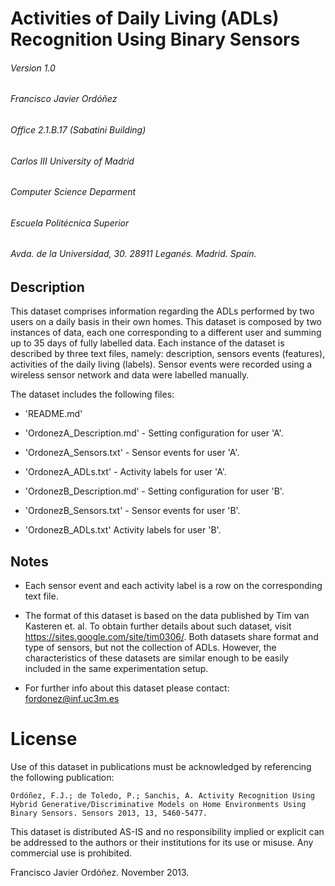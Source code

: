 # Activities of Daily Living (ADLs) Recognition Using Binary Sensors
###### Version 1.0
###### Francisco Javier Ordóñez
###### Office 2.1.B.17 (Sabatini Building)
###### Carlos III University of Madrid
###### Computer Science Deparment
###### Escuela Politécnica Superior
###### Avda. de la Universidad, 30. 28911 Leganés. Madrid.  Spain.

## Description

This dataset comprises information regarding the ADLs performed by two users on a daily basis in their
own homes. This dataset is composed by two instances of data, each one corresponding to a different
user and summing up to 35 days of fully labelled data. Each instance of the dataset is described by
three text files, namely: description, sensors events (features), activities of the daily living (labels).
Sensor events were recorded using a wireless sensor network and data were labelled manually.

The dataset includes the following files:

- 'README.md'

- 'OrdonezA_Description.md' - Setting configuration for user 'A'.

- 'OrdonezA_Sensors.txt' - Sensor events for user 'A'.

- 'OrdonezA_ADLs.txt' - Activity labels for user 'A'.

- 'OrdonezB_Description.md' - Setting configuration for user 'B'.

- 'OrdonezB_Sensors.txt' - Sensor events for user 'B'.

- 'OrdonezB_ADLs.txt' Activity labels for user 'B'.

## Notes

- Each sensor event and each activity label is a row on the corresponding text file.

- The format of this dataset is based on the data published by Tim van Kasteren et. al. To obtain further details about such dataset, visit https://sites.google.com/site/tim0306/.
  Both datasets share format and type of sensors, but not the collection of ADLs. However, the characteristics of these datasets are similar enough to be easily included in the same experimentation setup.

- For further info about this dataset please contact: fordonez@inf.uc3m.es

# License
Use of this dataset in publications must be acknowledged by referencing the following publication:

	Ordóñez, F.J.; de Toledo, P.; Sanchis, A. Activity Recognition Using Hybrid Generative/Discriminative Models on Home Environments Using Binary Sensors. Sensors 2013, 13, 5460-5477.

This dataset is distributed AS-IS and no responsibility implied or explicit can be addressed to the authors or their institutions for its use or misuse. Any commercial use is prohibited.

Francisco Javier Ordóñez. November 2013.
